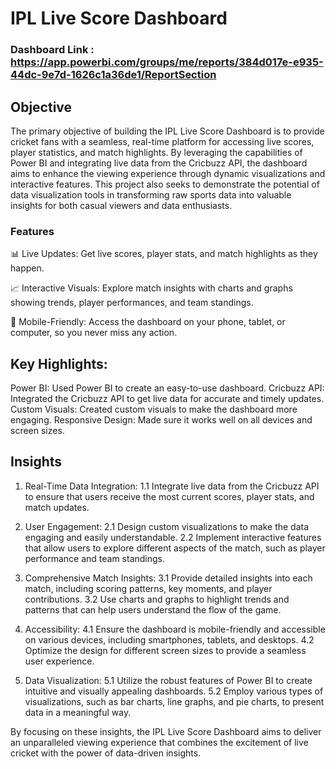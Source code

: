 # IPL Live Score Dashboard

### Dashboard Link : https://app.powerbi.com/groups/me/reports/384d017e-e935-44dc-9e7d-1626c1a36de1/ReportSection

## Objective
The primary objective of building the IPL Live Score Dashboard is to provide cricket fans with a seamless, real-time platform for accessing live scores, player statistics, and match highlights. By leveraging the capabilities of Power BI and integrating live data from the Cricbuzz API, the dashboard aims to enhance the viewing experience through dynamic visualizations and interactive features. This project also seeks to demonstrate the potential of data visualization tools in transforming raw sports data into valuable insights for both casual viewers and data enthusiasts.


### Features

📊 Live Updates: Get live scores, player stats, and match highlights as they happen.

📈 Interactive Visuals: Explore match insights with charts and graphs showing trends, player performances, and team standings.

📱 Mobile-Friendly: Access the dashboard on your phone, tablet, or computer, so you never miss any action.

## Key Highlights:

Power BI: Used Power BI to create an easy-to-use dashboard.
Cricbuzz API: Integrated the Cricbuzz API to get live data for accurate and timely updates.
Custom Visuals: Created custom visuals to make the dashboard more engaging.
Responsive Design: Made sure it works well on all devices and screen sizes.

## Insights

1. Real-Time Data Integration:
   1.1 Integrate live data from the Cricbuzz API to ensure that users receive the most current scores, player stats, and match updates.

2. User Engagement:
        2.1 Design custom visualizations to make the data engaging and easily understandable.
        2.2 Implement interactive features that allow users to explore different aspects of the match, such as player performance and team standings.

4. Comprehensive Match Insights:
        3.1 Provide detailed insights into each match, including scoring patterns, key moments, and player contributions.
        3.2 Use charts and graphs to highlight trends and patterns that can help users understand the flow of the game.


5. Accessibility:
        4.1 Ensure the dashboard is mobile-friendly and accessible on various devices, including smartphones, tablets, and desktops.
        4.2 Optimize the design for different screen sizes to provide a seamless user experience.


5. Data Visualization:
        5.1 Utilize the robust features of Power BI to create intuitive and visually appealing dashboards.
        5.2 Employ various types of visualizations, such as bar charts, line graphs, and pie charts, to present data in a meaningful way.


By focusing on these insights, the IPL Live Score Dashboard aims to deliver an unparalleled viewing experience that combines the excitement of live cricket with the power of data-driven insights.
